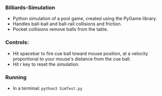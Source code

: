 ### Billiards-Simulation
- Python simulation of a pool game, created using the PyGame library. 
- Handles ball-ball and ball-rail collisions and friction.
- Pocket collisions remove balls from the table.

### Controls:
- Hit spacebar to fire cue ball toward mouse position, at a velocity proportional to your mouse's distance from the cue ball.
- Hit r key to reset the simulation.

### Running
- In a terminal: ```python3 SimTest.py```
